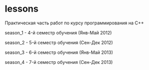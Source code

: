# lessons
Практическая часть работ по курсу программирования на C++

season_1 - 4-й семестр обучения (Янв-Май 2012)

season_2 - 5-й семестр обучения (Сен-Дек 2012)

season_3 - 6-й семестр обучения (Янв-Май 2013)

season_4 - 7-й семестр обучения (Сен-Дек 2013)
